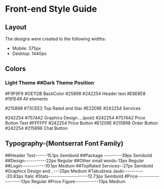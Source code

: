 # Front-end Style Guide

## Layout

The designs were created to the following widths:

- Mobile: 375px
- Desktop: 1440px

## Colors

### Light Theme		##Dark Theme		Position

#F9F9F9			#OE112B			BackColor
#25898				#242254			Header text
#E8E8E8			#191E48			All elements

#215898			#73CEE2			Top Rated and Star
#E2209E			#242254			Services
			
#242254			#7574A2			Graphics Design....(post)
#242254			#7574A2			Price Button Text
#FFFFFF			#242254			Price Button
#E1209E			#215898			Order Button
#242254			#215898			Chat Button



## Typography-(Montserrat Font Family)

##Header Text------15.1px Semibold
##Package ---------39px	  Semibold
##Design-----------22px	  Regular
##Other small words-13px  Regular
##Login------------10.1px Medium
##TopRated Services--27px Semibold
#Graphics Design and ..---25px Medium
#Takudzwa Jauki-----------20.83px Italic
#Stats--------------------12.73px Semibold
#Price-------------------13px Regular
#Price Figure------------13px Medium


